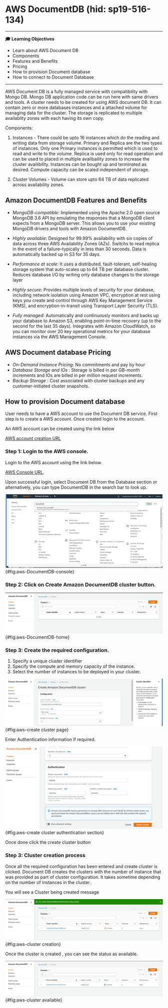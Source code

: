 # AWS DocumentDB (hid: sp19-516-134)

---

**:mortar_board: Learning Objectives**

* Learn about AWS Document DB
* Components
* Features and Benefits
* Pricing
* How to provision Document database
* How to connect to Document Database

---

AWS Document DB is a fully managed service with compatibility with
Mongo DB. Mongo DB application code can be run here with same drivers
and tools. A cluster needs to be created for using AWS document DB. It
can contain zero or more databases instances and a attached volume for
managing data for the cluster. The storage is replicated to multiple
availablity zones with each having its own copy.

Components:

1. Instances - There could be upto 16 instances which do the reading
   and writing data from storage volume. Primary and Replica are the
   two types of instances. Only one Primary instances is permitted
   which is used to read and write to the volume. Replica is used only
   for read operation and can be used to placed in multiple availbaility
   zones to increase the cluster availibility. Instances can be bought up
   and terminated as desired. Compute capacity can be scaled independent
   of storage.

2. Cluster Volumes - Volume can store upto 64 TB of data replicated
   across availability zones.
   
## Amazon DocumentDB Features and Benefits

* *MongoDB-compatible*: Implemented using the Apache 2.0 open source 
  MongoDB 3.6 API by emulating the responses that a MongoDB client 
  expects from a MongoDB server. This allows you to use your existing 
  MongoDB drivers and tools with Amazon DocumentDB.
  
* *Highly available*: Designed for 99.99% availability with six copies 
  of data across three AWS Availability Zones (AZs). Switchs to read 
  replica in the event of a failure–typically in less than 30 seconds.
  Data is automatically backed up in S3 for 35 days.
  
* *Performance at scale*: It uses a distributed, fault-tolerant, 
  self-healing storage system that auto-scales up to 64 TB per database 
  cluster. Reduces database I/O by writing only database changes to 
  the storage layer
  
* *Highly secure*: Provides multiple levels of security for your database, 
  including network isolation using Amazon VPC, encryption at rest using
  keys you create and control through AWS Key Management Service (KMS), 
  and encryption-in-transit using Transport Layer Security (TLS). 
  
* *Fully managed*: Automatically and continuously monitors and backs up 
   your database to Amazon S3, enabling point-in-time recovery 
   (up to the second for the last 35 days). Integrates with Amazon CloudWatch, 
   so you can monitor over 20 key operational metrics for your database 
   instances via the AWS Management Console.
  
##  AWS Document database Pricing

* *On-Demand Instance Pricing*: No commitments and pay by hour 
* *Database Storage and IOs* : Storage is billed in per GB-month increments and IOs are billed in per million request increments.
* *Backup Storage* : Cost associated with cluster backups and any customer-initiated cluster snapshots.

## How to provision Document database

User needs to have a AWS account to use the Document DB service. First step is to create a AWS account. Once created login to the account. 

An AWS account can be created using the link below

[AWS account creation URL](https://portal.aws.amazon.com/billing/signup?redirect_url=https%3A%2F%2Faws.amazon.com%2Fregistration-confirmation#/start)

### Step 1: Login to the AWS console.

Login to the AWS account using the link below.

[AWS Console URL](https://aws.amazon.com/console/).

Upon successful login, select Document DB from the Database section or 
alternatively, you can type DocumentDB in the search bar to look up.

![AWS DocumentDB](images/documentdb-0.png){#fig:aws-DocumentDB-console}

### Step 2: Click on Create Amazon DocumentDB cluster button.

![AWS DocumentDB](images/documentdb-1.png){#fig:aws-DocumentDB-home}

### Step 3: Create the required configuration.

1. Specify a unique cluster identifier
2. Specify the compute and memory capacity of the instance.
3. Select the number of instances to be deployed in your cluster.

![AWS DocumentDB](images/documentdb-2.png){#fig:aws-create cluster page}

Enter Authentication information if required.

![AWS DocumentDB](images/documentdb-3.png){#fig:aws-create cluster authentication section}

Once done click the create cluster button

### Step 3: Cluster creation process

Once all the required configuration has been entered and create cluster is clicked. Document DB 
creates the clusters with the number of instance that was provided as part of cluster configuration.
It takes sometime depending on the number of instances in the cluster.

You will see a Cluster being created message

![AWS DocumentDB](images/documentdb-4.png){#fig:aws-cluster creation}

Once the cluster is created , you can see the status as available.

![AWS DocumentDB](images/documentdb-5.png){#fig:aws-cluster available}





